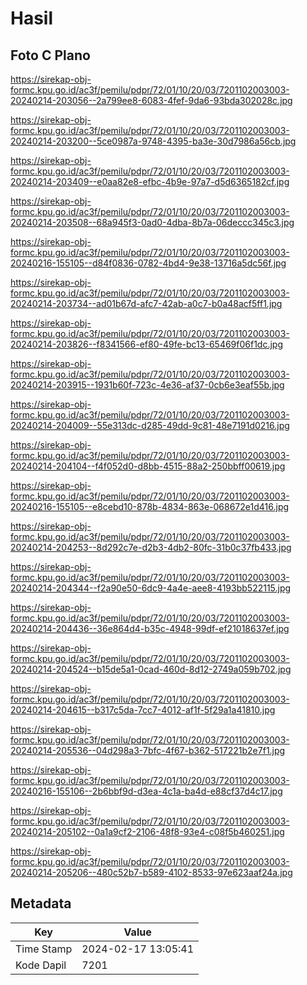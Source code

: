 # Hasil

## Foto C Plano

https://sirekap-obj-formc.kpu.go.id/ac3f/pemilu/pdpr/72/01/10/20/03/7201102003003-20240214-203056--2a799ee8-6083-4fef-9da6-93bda302028c.jpg

https://sirekap-obj-formc.kpu.go.id/ac3f/pemilu/pdpr/72/01/10/20/03/7201102003003-20240214-203200--5ce0987a-9748-4395-ba3e-30d7986a56cb.jpg

https://sirekap-obj-formc.kpu.go.id/ac3f/pemilu/pdpr/72/01/10/20/03/7201102003003-20240214-203409--e0aa82e8-efbc-4b9e-97a7-d5d6365182cf.jpg

https://sirekap-obj-formc.kpu.go.id/ac3f/pemilu/pdpr/72/01/10/20/03/7201102003003-20240214-203508--68a945f3-0ad0-4dba-8b7a-06deccc345c3.jpg

https://sirekap-obj-formc.kpu.go.id/ac3f/pemilu/pdpr/72/01/10/20/03/7201102003003-20240216-155105--d84f0836-0782-4bd4-9e38-13716a5dc56f.jpg

https://sirekap-obj-formc.kpu.go.id/ac3f/pemilu/pdpr/72/01/10/20/03/7201102003003-20240214-203734--ad01b67d-afc7-42ab-a0c7-b0a48acf5ff1.jpg

https://sirekap-obj-formc.kpu.go.id/ac3f/pemilu/pdpr/72/01/10/20/03/7201102003003-20240214-203826--f8341566-ef80-49fe-bc13-65469f06f1dc.jpg

https://sirekap-obj-formc.kpu.go.id/ac3f/pemilu/pdpr/72/01/10/20/03/7201102003003-20240214-203915--1931b60f-723c-4e36-af37-0cb6e3eaf55b.jpg

https://sirekap-obj-formc.kpu.go.id/ac3f/pemilu/pdpr/72/01/10/20/03/7201102003003-20240214-204009--55e313dc-d285-49dd-9c81-48e7191d0216.jpg

https://sirekap-obj-formc.kpu.go.id/ac3f/pemilu/pdpr/72/01/10/20/03/7201102003003-20240214-204104--f4f052d0-d8bb-4515-88a2-250bbff00619.jpg

https://sirekap-obj-formc.kpu.go.id/ac3f/pemilu/pdpr/72/01/10/20/03/7201102003003-20240216-155105--e8cebd10-878b-4834-863e-068672e1d416.jpg

https://sirekap-obj-formc.kpu.go.id/ac3f/pemilu/pdpr/72/01/10/20/03/7201102003003-20240214-204253--8d292c7e-d2b3-4db2-80fc-31b0c37fb433.jpg

https://sirekap-obj-formc.kpu.go.id/ac3f/pemilu/pdpr/72/01/10/20/03/7201102003003-20240214-204344--f2a90e50-6dc9-4a4e-aee8-4193bb522115.jpg

https://sirekap-obj-formc.kpu.go.id/ac3f/pemilu/pdpr/72/01/10/20/03/7201102003003-20240214-204436--36e864d4-b35c-4948-99df-ef21018637ef.jpg

https://sirekap-obj-formc.kpu.go.id/ac3f/pemilu/pdpr/72/01/10/20/03/7201102003003-20240214-204524--b15de5a1-0cad-460d-8d12-2749a059b702.jpg

https://sirekap-obj-formc.kpu.go.id/ac3f/pemilu/pdpr/72/01/10/20/03/7201102003003-20240214-204615--b317c5da-7cc7-4012-af1f-5f29a1a41810.jpg

https://sirekap-obj-formc.kpu.go.id/ac3f/pemilu/pdpr/72/01/10/20/03/7201102003003-20240214-205536--04d298a3-7bfc-4f67-b362-517221b2e7f1.jpg

https://sirekap-obj-formc.kpu.go.id/ac3f/pemilu/pdpr/72/01/10/20/03/7201102003003-20240216-155106--2b6bbf9d-d3ea-4c1a-ba4d-e88cf37d4c17.jpg

https://sirekap-obj-formc.kpu.go.id/ac3f/pemilu/pdpr/72/01/10/20/03/7201102003003-20240214-205102--0a1a9cf2-2106-48f8-93e4-c08f5b460251.jpg

https://sirekap-obj-formc.kpu.go.id/ac3f/pemilu/pdpr/72/01/10/20/03/7201102003003-20240214-205206--480c52b7-b589-4102-8533-97e623aaf24a.jpg


## Metadata

| Key        | Value               |
| ---------- | ------------------- |
| Time Stamp | 2024-02-17 13:05:41 |
| Kode Dapil | 7201                |



